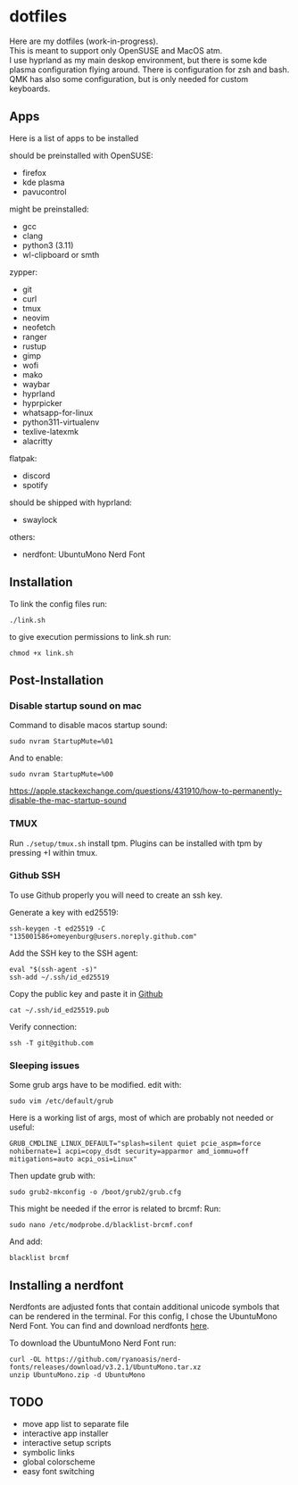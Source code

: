 # dotfiles
Here are my dotfiles (work-in-progress).  
This is meant to support only OpenSUSE and MacOS atm.  
I use hyprland as my main deskop environment, but there is some kde plasma configuration flying around.
There is configuration for zsh and bash.  
QMK has also some configuration, but is only needed for custom keyboards.

## Apps
Here is a list of apps to be installed

should be preinstalled with OpenSUSE:
- firefox
- kde plasma
- pavucontrol

might be preinstalled:
- gcc
- clang
- python3 (3.11)
- wl-clipboard or smth

zypper:
- git
- curl
- tmux
- neovim
- neofetch
- ranger
- rustup
- gimp
- wofi
- mako
- waybar
- hyprland
- hyprpicker
- whatsapp-for-linux
- python311-virtualenv
- texlive-latexmk
- alacritty

flatpak:
- discord
- spotify

should be shipped with hyprland:
- swaylock

others:
- nerdfont: UbuntuMono Nerd Font

## Installation
To link the config files run:
```
./link.sh
```

to give execution permissions to link.sh run:
```
chmod +x link.sh
```

## Post-Installation
### Disable startup sound on mac
Command to disable macos startup sound:
```
sudo nvram StartupMute=%01
```
And to enable:
```
sudo nvram StartupMute=%00
```
https://apple.stackexchange.com/questions/431910/how-to-permanently-disable-the-mac-startup-sound

### TMUX
Run `./setup/tmux.sh` install tpm.
Plugins can be installed with tpm by pressing <leader>+I within tmux.

### Github SSH
To use Github properly you will need to create an ssh key.

Generate a key with ed25519:
```
ssh-keygen -t ed25519 -C "135001586+omeyenburg@users.noreply.github.com"
```

Add the SSH key to the SSH agent:
```
eval "$(ssh-agent -s)"
ssh-add ~/.ssh/id_ed25519
```

Copy the public key and paste it in [Github](https://github.com/settings/keys)
```
cat ~/.ssh/id_ed25519.pub
```

Verify connection:
```
ssh -T git@github.com
```

### Sleeping issues

Some grub args have to be modified.
edit with:
```
sudo vim /etc/default/grub
```

Here is a working list of args, most of which are probably not needed or useful:
```
GRUB_CMDLINE_LINUX_DEFAULT="splash=silent quiet pcie_aspm=force nohibernate=1 acpi=copy_dsdt security=apparmor amd_iommu=off mitigations=auto acpi_osi=Linux"
```

Then update grub with:
```
sudo grub2-mkconfig -o /boot/grub2/grub.cfg
```

This might be needed if the error is related to brcmf:
Run:
```
sudo nano /etc/modprobe.d/blacklist-brcmf.conf
```

And add:
```
blacklist brcmf
```

## Installing a nerdfont
Nerdfonts are adjusted fonts that contain additional unicode symbols that can be rendered in the terminal. For this config, I chose the UbuntuMono Nerd Font. You can find and download nerdfonts [here](https://www.nerdfonts.com/).

To download the UbuntuMono Nerd Font run:
```
curl -OL https://github.com/ryanoasis/nerd-fonts/releases/download/v3.2.1/UbuntuMono.tar.xz
unzip UbuntuMono.zip -d UbuntuMono
```

## TODO
- move app list to separate file
- interactive app installer
- interactive setup scripts
- symbolic links
- global colorscheme
- easy font switching

